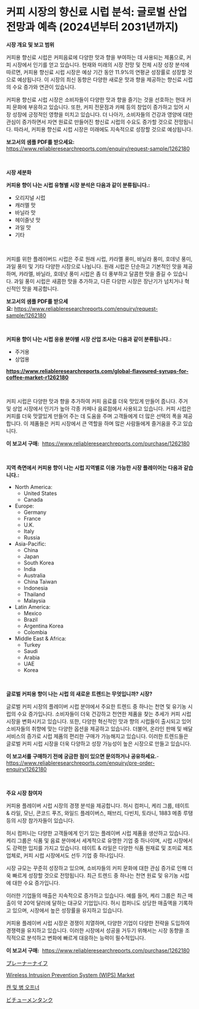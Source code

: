 <p><h1>커피 시장의 향신료 시럽 분석: 글로벌 산업 전망과 예측 (2024년부터 2031년까지)</h1></p><p><strong>시장 개요 및 보고 범위</strong></p>
<p><p>커피용 향신료 시럽은 커피음료에 다양한 맛과 향을 부여하는 데 사용되는 제품으로, 커피 시장에서 인기를 얻고 있습니다. 현재와 미래의 시장 전망 및 전체 시장 성장 분석에 따르면, 커피용 향신료 시럽 시장은 예상 기간 동안 11.9%의 연평균 성장률로 성장할 것으로 예상됩니다. 이 시장의 최신 동향은 다양한 새로운 맛과 향을 제공하는 향신료 시럽의 수요 증가와 연관이 있습니다.</p><p>커피용 향신료 시럽 시장은 소비자들이 다양한 맛과 향을 즐기는 것을 선호하는 현대 커피 문화에 부응하고 있습니다. 또한, 커피 전문점과 카페 등의 창업이 증가하고 있어 시장 성장에 긍정적인 영향을 미치고 있습니다. 더 나아가, 소비자들의 건강과 영양에 대한 관심이 증가하면서 자연 원료로 만들어진 향신료 시럽의 수요도 증가할 것으로 전망됩니다. 따라서, 커피용 향신료 시럽 시장은 미래에도 지속적으로 성장할 것으로 예상됩니다.</p></p>
<p><strong>보고서의 샘플 PDF를 받으세요:</strong> <a href="https://www.reliableresearchreports.com/enquiry/request-sample/1262180">https://www.reliableresearchreports.com/enquiry/request-sample/1262180</a></p>
<p>&nbsp;</p>
<p><strong>시장 세분화</strong></p>
<p><strong>커피용 향이 나는 시럽 유형별 시장 분석은 다음과 같이 분류됩니다.:</strong></p>
<p><ul><li>오리지널 시럽</li><li>캐러멜 맛</li><li>바닐라 맛</li><li>헤이즐넛 맛</li><li>과일 맛</li><li>기타</li></ul></p>
<p>&nbsp;</p>
<p><p>커피를 위한 플레이버드 시럽은 주로 원래 시럽, 캬라멜 풍미, 바닐라 풍미, 호데넛 풍미, 과일 풍미 및 기타 다양한 시장으로 나뉩니다. 원래 시럽은 단순하고 기본적인 맛을 제공하며, 캬라멜, 바닐라, 호데넛 풍미 시럽은 좀 더 풍부하고 달콤한 맛을 즐길 수 있습니다. 과일 풍미 시럽은 새콤한 맛을 추가하고, 다른 다양한 시장은 장난기가 넘치거나 혁신적인 맛을 제공합니다.</p></p>
<p><strong>보고서의 샘플 PDF를 받으세요:</strong>&nbsp;<a href="https://www.reliableresearchreports.com/enquiry/request-sample/1262180">https://www.reliableresearchreports.com/enquiry/request-sample/1262180</a></p>
<p>&nbsp;</p>
<p><strong> 커피용 향이 나는 시럽 응용 분야별 시장 산업 조사는 다음과 같이 분류됩니다.:</strong></p>
<p><ul><li>주거용</li><li>상업용</li></ul></p>
<p><strong><a href="https://www.reliableresearchreports.com/global-flavoured-syrups-for-coffee-market-r1262180">https://www.reliableresearchreports.com/global-flavoured-syrups-for-coffee-market-r1262180</a></strong></p>
<p>&nbsp;</p>
<p><p>커피 시럽은 다양한 맛과 향을 추가하여 커피 음료를 더욱 맛있게 만들어 줍니다. 주거 및 상업 시장에서 인기가 높아 각종 카페나 음료점에서 사용되고 있습니다. 커피 시럽은 커피를 더욱 맛깔있게 만들어 주는 데 도움을 주며 고객들에게 더 많은 선택의 폭을 제공합니다. 이 제품들은 커피 시장에서 큰 역할을 하며 많은 사람들에게 즐거움을 주고 있습니다.</p></p>
<p><strong>이 보고서 구매:</strong>&nbsp; <a href="https://www.reliableresearchreports.com/purchase/1262180">https://www.reliableresearchreports.com/purchase/1262180</a></p>
<p>&nbsp;</p>
<p><strong>지역 측면에서 커피용 향이 나는 시럽 지역별로 이용 가능한 시장 플레이어는 다음과 같습니다.:</strong></p>
<p><ul>
    <li>
        North America:
        <ul>
            <li>United States</li>
            <li>Canada</li>
        </ul>
    </li>
    <li>
        Europe:
        <ul>
            <li>Germany</li>
            <li>France</li>
            <li>U.K.</li>
            <li>Italy</li>
            <li>Russia</li>
        </ul>
    </li>
    <li>
        Asia-Pacific:
        <ul>
            <li>China</li>
            <li>Japan</li>
            <li>South Korea</li>
            <li>India</li>
            <li>Australia</li>
            <li>China Taiwan</li>
            <li>Indonesia</li>
            <li>Thailand</li>
            <li>Malaysia</li>
        </ul>
    </li>
    <li>
        Latin America:
        <ul>
            <li>Mexico</li>
            <li>Brazil</li>
            <li>Argentina Korea</li>
            <li>Colombia</li>
        </ul>
    </li>
    <li>
        Middle East & Africa:
        <ul>
            <li>Turkey</li>
            <li>Saudi</li>
            <li>Arabia</li>
            <li>UAE</li>
            <li>Korea</li>
        </ul>
    </li>
    </ul></p>
<p>&nbsp;</p>
<p><strong>글로벌 커피용 향이 나는 시럽 의 새로운 트렌드는 무엇입니까? 시장?</strong></p>
<p><p>글로벌 커피 시장의 플레이버 시럽 분야에서 주요한 트렌드 중 하나는 천연 및 유기농 시럽의 수요 증가입니다. 소비자들이 더욱 건강하고 천연한 제품을 찾는 추세가 커피 시럽 시장을 변화시키고 있습니다. 또한, 다양한 혁신적인 맛과 향의 시럽들이 출시되고 있어 소비자들의 취향에 맞는 다양한 옵션을 제공하고 있습니다. 더불어, 온라인 판매 및 배달 서비스의 증가로 시럽 제품의 편리한 구매가 가능해지고 있습니다. 이러한 트렌드들은 글로벌 커피 시럽 시장을 더욱 다양하고 성장 가능성이 높은 시장으로 만들고 있습니다.</p></p>
<p><strong>이 보고서를 구매하기 전에 궁금한 점이 있으면 문의하거나 공유하세요.</strong>- <a href="https://www.reliableresearchreports.com/enquiry/pre-order-enquiry/1262180">https://www.reliableresearchreports.com/enquiry/pre-order-enquiry/1262180</a></p>
<p>&nbsp;</p>
<p><strong>주요 시장 참여자</strong></p>
<p><p>커피용 플레이버 시럽 시장의 경쟁 분석을 제공합니다. 허시 컴퍼니, 케리 그룹, 테이트 & 라일, 모닌, 콘코드 푸즈, 와일드 플레이버스, 패브리, 다빈치, 토라니, 1883 메종 루탱 등의 시장 참가자들이 있습니다.</p><p>허시 컴퍼니는 다양한 고객들에게 인기 있는 플레이버 시럽 제품을 생산하고 있습니다. 케리 그룹은 식품 및 음료 분야에서 세계적으로 유명한 기업 중 하나이며, 시럽 시장에서도 강력한 입지를 가지고 있습니다. 테이트 & 라일은 다양한 식품 원재료 및 조미료 제조업체로, 커피 시럽 시장에서도 선두 기업 중 하나입니다.</p><p>시장 규모는 꾸준히 성장하고 있으며, 소비자들의 커피 문화에 대한 관심 증가로 인해 더욱 빠르게 성장할 것으로 전망됩니다. 최근 트렌드 중 하나는 천연 원료 및 유기농 시럽에 대한 수요 증가입니다.</p><p>이러한 기업들의 매출은 지속적으로 증가하고 있습니다. 예를 들어, 케리 그룹은 최근 매출이 약 20억 달러에 달하는 대규모 기업입니다. 허시 컴퍼니도 상당한 매출액을 기록하고 있으며, 시장에서 높은 성장률을 유지하고 있습니다.</p><p>커피용 플레이버 시럽 시장은 경쟁이 치열하며, 다양한 기업이 다양한 전략을 도입하여 경쟁력을 유지하고 있습니다. 이러한 시장에서 성공을 거두기 위해서는 시장 동향을 조직적으로 분석하고 변화에 빠르게 대응하는 능력이 필수적입니다.</p></p>
<p><strong>이 보고서 구매:</strong>&nbsp;&nbsp;<a href="https://www.reliableresearchreports.com/purchase/1262180">https://www.reliableresearchreports.com/purchase/1262180</a></p>
<p><p><a href="https://medium.com/@elihomenick1943/%E3%83%97%E3%83%AC%E3%83%BC%E3%83%8A%E3%83%BC%E3%83%8A%E3%82%A4%E3%83%95%E5%B8%82%E5%A0%B4%E3%81%AE%E8%A6%8F%E6%A8%A1%E3%81%AF-%E4%B8%96%E7%95%8C%E3%81%AE%E6%A5%AD%E7%95%8C%E3%81%AB%E3%81%8A%E3%81%91%E3%82%8B%E6%9C%80%E9%81%A9%E3%81%AA%E3%83%9E%E3%83%BC%E3%82%B1%E3%83%86%E3%82%A3%E3%83%B3%E3%82%B0%E3%83%81%E3%83%A3%E3%83%B3%E3%83%8D%E3%83%AB%E3%82%92%E6%98%8E%E3%82%89%E3%81%8B%E3%81%AB%E3%81%97%E3%81%BE%E3%81%99-40b71307a853">プレーナーナイフ</a></p><p><a href="https://github.com/GroverBarry/Market-Research-Report-List-4/blob/main/wireless-intrusion-prevention-system-wips-market.md">Wireless Intrusion Prevention System (WIPS) Market</a></p><p><a href="https://github.com/idcefvhkdut6/Market-Research-Report-List-1/blob/main/743097018749.md">캔 및 병 오프너</a></p><p><a href="https://medium.com/@lucasrandall2020/%E3%83%93%E3%83%81%E3%83%A5%E3%83%BC%E3%83%A1%E3%83%B3%E3%82%BF%E3%83%B3%E3%82%AF%E5%B8%82%E5%A0%B4%E3%81%AF-%E5%B8%82%E5%A0%B4%E3%82%B7%E3%82%A7%E3%82%A2-%E5%B8%82%E5%A0%B4%E5%8B%95%E5%90%91-%E3%81%8A%E3%82%88%E3%81%B3%E5%B8%82%E5%A0%B4%E6%88%90%E9%95%B7%E3%81%AB%E9%96%A2%E3%81%99%E3%82%8B%E6%83%85%E5%A0%B1%E3%82%92%E6%8F%90%E4%BE%9B%E3%81%97%E3%81%BE%E3%81%99-2f6129776cbf">ビチューメンタンク</a></p></p>
